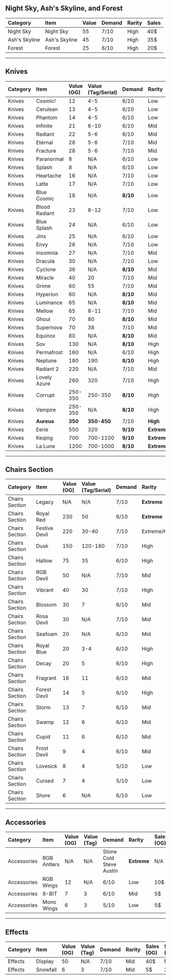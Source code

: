 ## Night Sky, Ash's Skyline, and Forest

| Category        | Item           | Value    | Demand  | Rarity | Sales  |
| :-------------- | :------------- | :------- | :------ | :----- | :----- |
| Night Sky       | Night Sky      | 55       | 7/10    | High   | 40$    |
| Ash's Skyline   | Ash's Skyline  | 45       | 7/10    | High   | 35$    |
| Forest          | Forest         | 25       | 6/10    | High   | 20$    |

---

## Knives

| Category | Item           | Value (OG) | Value (Tag/Serial) | Demand | Rarity    | Sales (OG)    | Sales (Tag/Serial) |
| :------- | :------------- | :--------- | :----------------- | :----- | :-------- | :------------ | :----------------- |
| Knives   | Cosmic!        | 12         | 4-5                | 6/10   | Low       | 10$           | 4$                 |
| Knives   | Cerulean       | 13         | 4-5                | 6/10   | Low       | 10$           | 4$                 |
| Knives   | Phantom        | 14         | 4-5                | 6/10   | Low       | 10$           | 4$                 |
| Knives   | Infinite       | 21         | 6-10               | 6/10   | Mid       | 20$           | 6-8$               |
| Knives   | Radiant        | 22         | 5-6                | 6/10   | Mid       | 20$           | 5$                 |
| Knives   | Eternal        | 28         | 5-6                | 7/10   | Mid       | 25$           | 5$                 |
| Knives   | Fracture       | 28         | 5-6                | 7/10   | Mid       | 25$           | 5$                 |
| Knives   | Paranormal     | 8          | N/A                | 6/10   | Low       | 8$            | N/A                |
| Knives   | Splash         | 8          | N/A                | 6/10   | Low       | 8$            | N/A                |
| Knives   | Heartache      | 16         | N/A                | 7/10   | Low       | 15$           | N/A                |
| Knives   | Latte          | 17         | N/A                | 7/10   | Low       | 15$           | N/A                |
| Knives   | Blue Cosmic    | 18         | N/A                | **8/10** | Low       | 15$           | N/A                |
| Knives   | Blood Radiant  | 23         | 8-12               | 7/10   | Low       | 22$           | N/A                |
| Knives   | Blue Splash    | 24         | N/A                | 6/10   | Low       | 22$           | N/A                |
| Knives   | Jinx           | 25         | N/A                | 6/10   | Low       | 25$           | N/A                |
| Knives   | Envy           | 26         | N/A                | 7/10   | Low       | 25$           | N/A                |
| Knives   | Insomnia       | 27         | N/A                | 7/10   | Mid       | 25$           | N/A                |
| Knives   | Dracula        | 30         | N/A                | 7/10   | Low       | 25$           | N/A                |
| Knives   | Cyclone        | 36         | N/A                | **8/10** | Mid       | 30$           | N/A                |
| Knives   | Miracle        | 40         | 20                 | 7/10   | Mid       | 30$           | 15$                |
| Knives   | Grime          | 60         | 55                 | 7/10   | Mid       | 45$           | 40$                |
| Knives   | Hyperion       | 60         | N/A                | **8/10** | Mid       | 45$           | N/A                |
| Knives   | Luminance      | 65         | N/A                | **8/10** | Mid       | 50$           | N/A                |
| Knives   | Mellow         | 65         | 8-11               | 7/10   | Mid       | 50$           | 8-10$              |
| Knives   | Ghoul          | 70         | 80                 | **8/10** | Mid       | 55$           | 60$                |
| Knives   | Supernova      | 70         | 38                 | 7/10   | Mid       | 55$           | 30$                |
| Knives   | Equinox        | 80         | N/A                | **8/10** | Mid       | 60$           | N/A                |
| Knives   | Sov            | 130        | N/A                | **8/10** | High      | 90$           | N/A                |
| Knives   | Permafrost     | 160        | N/A                | 6/10   | High      | 100$          | N/A                |
| Knives   | Neptune        | 180        | 190                | **8/10** | High      | 110$          | 120$               |
| Knives   | Radiant 2      | 220        | N/A                | 7/10   | Mid       | 120$          | N/A                |
| Knives   | Lovely Azure   | 260        | 320                | 7/10   | High      | 140$          | 180$               |
| Knives   | Corrupt        | 250-350    | 250-350            | **8/10** | High      | 140-180$      | N/A                |
| Knives   | Vampire        | 250-350    | N/A                | **8/10** | High      | 140-180$      | N/A                |
| Knives   | **Aureus** | **350** | **350-450** | 7/10   | **High** | **190$** | **200-250$** |
| Knives   | Eerie          | 550        | 320                | **9/10** | **Extreme** | 300$          | 170$               |
| Knives   | Keqing         | 700        | 700-1100           | **9/10** | **Extreme** | 350$          | 350-550$           |
| Knives   | La Lune        | 1200       | 700-1000           | **8/10** | **Extreme** | 600$          | 350-500$           |

---

## Chairs Section

| Category       | Item           | Value (OG) | Value (Tag/Serial) | Demand | Rarity       | Sales (OG) | Sales (Tag/Serial) |
| :------------- | :------------- | :--------- | :----------------- | :----- | :----------- | :--------- | :----------------- |
| Chairs Section | Legacy         | N/A        | N/A                | 7/10   | **Extreme** | N/A        | N/A                |
| Chairs Section | Royal Red      | 230        | 50                 | 6/10   | **Extreme** | 150$       | 40$                |
| Chairs Section | Festive Devil  | 220        | 30-40              | 7/10   | Extreme/High | 140$       | 30$                |
| Chairs Section | Dusk           | 150        | 120-180            | 7/10   | High         | 90$        | 70-100$            |
| Chairs Section | Hallow         | 75         | 35                 | 6/10   | High         | 55$        | 30$                |
| Chairs Section | RGB Devil      | 50         | N/A                | 7/10   | Mid          | 40$        | N/A                |
| Chairs Section | Vibrant        | 40         | 30                 | 7/10   | High         | 30$        | 25$                |
| Chairs Section | Blossom        | 30         | 7                  | 6/10   | Mid          | 25$        | 5$                 |
| Chairs Section | Rosa Devil     | 30         | N/A                | 7/10   | Mid          | 25$        | N/A                |
| Chairs Section | Seafoam        | 20         | N/A                | 6/10   | Mid          | 18$        | N/A                |
| Chairs Section | Royal Blue     | 20         | 3-4                | 6/10   | High         | 15$        | 3$                 |
| Chairs Section | Decay          | 20         | 5                  | 6/10   | High         | 15$        | 4$                 |
| Chairs Section | Fragrant       | 16         | 11                 | 6/10   | Mid          | 15$        | 8$                 |
| Chairs Section | Forest Devil   | 14         | 5                  | 6/10   | High         | 10$        | 5$                 |
| Chairs Section | Storm          | 13         | 7                  | 6/10   | Mid          | 10$        | 6$                 |
| Chairs Section | Swamp          | 12         | 6                  | 6/10   | Mid          | 9$         | 5$                 |
| Chairs Section | Cupid          | 11         | 6                  | 6/10   | Mid          | 9$         | 5$                 |
| Chairs Section | Frost Devil    | 9          | 4                  | 6/10   | Mid          | 8$         | 4$                 |
| Chairs Section | Lovesick       | 8          | 4                  | 5/10   | Low          | 6$         | 4$                 |
| Chairs Section | Cursed         | 7          | 4                  | 5/10   | Low          | 5$         | 3$                 |
| Chairs Section | Shore          | 6          | N/A                | 6/10   | Low          | 5$         | N/A                |

---

## Accessories

| Category    | Item        | Value (OG) | Value (Tag) | Demand                  | Rarity    | Sales (OG) | Sales (Tag) |
| :---------- | :---------- | :--------- | :---------- | :---------------------- | :-------- | :--------- | :---------- |
| Accessories | RGB Antlers | N/A        | N/A         | Stone Cold Steve Austin | **Extreme** | N/A        | N/A         |
| Accessories | RGB Wings   | 12         | N/A         | 6/10                    | Low       | 10$        | N/A         |
| Accessories | 8-BIT       | 7          | 3           | 6/10                    | Mid       | 5$         | 3$          |
| Accessories | Mono Wings  | 6          | 3           | 5/10                    | Low       | 5$         | 3$          |

---

## Effects

| Category | Item      | Value (OG) | Value (Tag) | Demand | Rarity | Sales (OG) | Sales (Tag) |
| :------- | :-------- | :--------- | :---------- | :----- | :----- | :--------- | :---------- |
| Effects  | Display   | 50         | N/A         | 7/10   | Mid    | 40$        | N/A         |
| Effects  | Snowfall  | 6          | 3           | 7/10   | Mid    | 5$         | 3$          |
